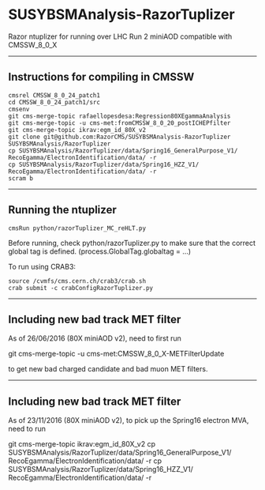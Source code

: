 SUSYBSMAnalysis-RazorTuplizer
=============================

Razor ntuplizer for running over LHC Run 2 miniAOD compatible with CMSSW_8_0_X

-----------------------------------
Instructions for compiling in CMSSW
-----------------------------------

    cmsrel CMSSW_8_0_24_patch1
    cd CMSSW_8_0_24_patch1/src
    cmsenv
    git cms-merge-topic rafaellopesdesa:Regression80XEgammaAnalysis
    git cms-merge-topic -u cms-met:fromCMSSW_8_0_20_postICHEPfilter
    git cms-merge-topic ikrav:egm_id_80X_v2
    git clone git@github.com:RazorCMS/SUSYBSMAnalysis-RazorTuplizer SUSYBSMAnalysis/RazorTuplizer
    cp SUSYBSMAnalysis/RazorTuplizer/data/Spring16_GeneralPurpose_V1/ RecoEgamma/ElectronIdentification/data/ -r
    cp SUSYBSMAnalysis/RazorTuplizer/data/Spring16_HZZ_V1/ RecoEgamma/ElectronIdentification/data/ -r
    scram b

---------------------    
Running the ntuplizer
---------------------

    cmsRun python/razorTuplizer_MC_reHLT.py

    
Before running, check python/razorTuplizer.py to make sure that the correct global tag is defined. (process.GlobalTag.globaltag = ...)

To run using CRAB3:

    source /cvmfs/cms.cern.ch/crab3/crab.sh
    crab submit -c crabConfigRazorTuplizer.py

---------------------------------------
Including new bad track MET filter
---------------------------------------

As of 26/06/2016 (80X miniAOD v2), need to first run

git cms-merge-topic -u cms-met:CMSSW_8_0_X-METFilterUpdate

to get new bad charged candidate and bad muon MET filters.

---------------------------------------
Including new bad track MET filter
---------------------------------------

As of 23/11/2016 (80X miniAOD v2), to pick up the Spring16 electron MVA,
need to run

git cms-merge-topic ikrav:egm_id_80X_v2
cp SUSYBSMAnalysis/RazorTuplizer/data/Spring16_GeneralPurpose_V1/ RecoEgamma/ElectronIdentification/data/ -r
cp SUSYBSMAnalysis/RazorTuplizer/data/Spring16_HZZ_V1/ RecoEgamma/ElectronIdentification/data/ -r

